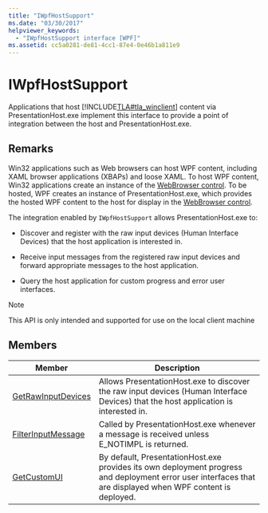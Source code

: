 ```yaml
---
title: "IWpfHostSupport"
ms.date: "03/30/2017"
helpviewer_keywords: 
  - "IWpfHostSupport interface [WPF]"
ms.assetid: cc5a0281-de81-4cc1-87e4-0e46b1a811e9
---
```

# IWpfHostSupport

Applications that host [!INCLUDE[TLA#tla_winclient](../../../includes/tlasharptla-winclient-md.md)] content via PresentationHost.exe implement this interface to provide a point of integration between the host and PresentationHost.exe.  
  
## Remarks  

 Win32 applications such as Web browsers can host WPF content, including XAML browser applications (XBAPs) and loose XAML. To host WPF content, Win32 applications create an instance of the [WebBrowser control](/previous-versions/windows/internet-explorer/ie-developer/platform-apis/aa752040(v=vs.85)). To be hosted, WPF creates an instance of PresentationHost.exe, which provides the hosted WPF content to the host for display in the [WebBrowser control](/previous-versions/windows/internet-explorer/ie-developer/platform-apis/aa752040(v=vs.85)).  
  
 The integration enabled by `IWpfHostSupport` allows PresentationHost.exe to:  
  
- Discover and register with the raw input devices (Human Interface Devices) that the host application is interested in.  
  
- Receive input messages from the registered raw input devices and forward appropriate messages to the host application.  
  
- Query the host application for custom progress and error user interfaces.  
  
> [!NOTE]
> This API is only intended and supported for use on the local client machine  
  
## Members  
  
|Member|Description|  
|------------|-----------------|  
|[GetRawInputDevices](getrawinputdevices.md)|Allows PresentationHost.exe to discover the raw input devices (Human Interface Devices) that the host application is interested in.|  
|[FilterInputMessage](filterinputmessage.md)|Called by PresentationHost.exe whenever a message is received unless E_NOTIMPL is returned.|  
|[GetCustomUI](getcustomui.md)|By default, PresentationHost.exe provides its own deployment progress and deployment error user interfaces that are displayed when WPF content is deployed.|
